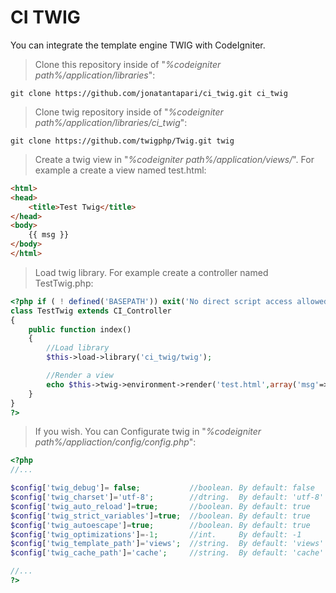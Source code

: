 CI TWIG
=======

You can integrate the template engine TWIG with CodeIgniter.

>Clone this repository inside of "_%codeigniter path%/application/libraries_":

```
git clone https://github.com/jonatantapari/ci_twig.git ci_twig
```

>Clone twig repository inside of "_%codeigniter path%/application/libraries/ci_twig_":

```
git clone https://github.com/twigphp/Twig.git twig
```

>Create a twig view in "_%codeigniter path%/application/views/_". For example a create a view named test.html:

```html
<html>
<head>
    <title>Test Twig</title>
</head>
<body>
    {{ msg }}
</body>
</html>
```

>Load twig library. For example create a controller named TestTwig.php:

```php
<?php if ( ! defined('BASEPATH')) exit('No direct script access allowed');
class TestTwig extends CI_Controller
{
    public function index()
    {
        //Load library
        $this->load->library('ci_twig/twig');

        //Render a view
        echo $this->twig->environment->render('test.html',array('msg'=>'Hello world'));
    }
}
?>
```

>If you wish. You can Configurate twig in "_%codeigniter path%/appliaction/config/config.php_":

```php
<?php
//...

$config['twig_debug']= false;           //boolean. By default: false
$config['twig_charset']='utf-8';        //dtring.  By default: 'utf-8'
$config['twig_auto_reload']=true;       //boolean. By default: true
$config['twig_strict_variables']=true;  //boolean. By default: true
$config['twig_autoescape']=true;        //boolean. By default: true
$config['twig_optimizations']=-1;       //int.     By default: -1
$config['twig_template_path']='views';  //string.  By default: 'views'
$config['twig_cache_path']='cache';     //string.  By default: 'cache'

//...
?>
```


